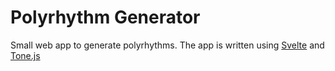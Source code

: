 # Polyrhythm Generator

Small web app to generate polyrhythms. The app is written using [Svelte](https://svelte.dev) and [Tone.js](https://tonejs.github.io)
